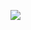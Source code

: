 ![](https://github-profile-summary-cards.vercel.app/api/cards/profile-details?username=Svet98&theme=github)
<?--
### Hi there 👋

бейдж, выводящий информацию о количестве посетителей профиля
![ ](https://komarev.com/ghpvc/?username=Svet98)

[![GitHub Streak](https://github-readme-streak-stats.herokuapp.com/?user=Svet98&locale=ru)](https://git.io/streak-stats)
-->

